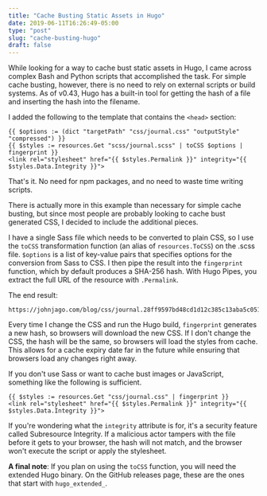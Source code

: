 ```yaml
---
title: "Cache Busting Static Assets in Hugo"
date: 2019-06-11T16:26:49-05:00
type: "post"
slug: "cache-busting-hugo"
draft: false
---
```


While looking for a way to cache bust static assets in Hugo, I came across
complex Bash and Python scripts that accomplished the task. For simple cache
busting, however, there is no need to rely on external scripts or build
systems. As of v0.43, Hugo has a built-in tool for getting the hash of a file
and inserting the hash into the filename.

I added the following to the template that contains the `<head>` section:

```
{{ $options := (dict "targetPath" "css/journal.css" "outputStyle" "compressed") }}
{{ $styles := resources.Get "scss/journal.scss" | toCSS $options | fingerprint }}
<link rel="stylesheet" href="{{ $styles.Permalink }}" integrity="{{ $styles.Data.Integrity }}">
```

That's it. No need for npm packages, and no need to waste time writing scripts.

There is actually more in this example than necessary for simple cache busting,
but since most people are probably looking to cache bust generated CSS, I
decided to include the additional pieces.

I have a single Sass file which needs to be converted to plain CSS, so I use
the `toCSS` transformation function (an alias of `resources.ToCSS`) on the .scss
file. `$options` is a list of key-value pairs that specifies options for the
conversion from Sass to CSS. I then pipe the result into the `fingerprint`
function, which by default produces a SHA-256 hash. With Hugo Pipes, you
extract the full URL of the resource with `.Permalink`.

The end result:

```
https://johnjago.com/blog/css/journal.28ff9597bd48cd1d12c385c13aba5c051f64fd0251790ce49bb49e8911e9f79d.css
```

Every time I change the CSS and run the Hugo build, `fingerprint` generates a
new hash, so browsers will download the new CSS. If I don't change the CSS,
the hash will be the same, so browsers will load the styles from cache.
This allows for a cache expiry date far in the future while ensuring that
browsers load any changes right away.

If you don't use Sass or want to cache bust images or JavaScript, something like
the following is sufficient.

```
{{ $styles := resources.Get "css/journal.css" | fingerprint }}
<link rel="stylesheet" href="{{ $styles.Permalink }}" integrity="{{ $styles.Data.Integrity }}">
```

If you're wondering what the `integrity` attribute is for, it's a security
feature called Subresource Integrity. If a malicious actor tampers with the
file before it gets to your browser, the hash will not match, and the browser
won't execute the script or apply the stylesheet.

**A final note**: If you plan on using the `toCSS` function, you will need
the extended Hugo binary. On the GitHub releases page, these are the ones that
start with `hugo_extended_`.
